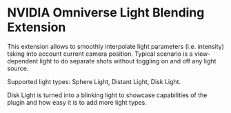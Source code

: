 # NVIDIA Omniverse Light Blending Extension

This extension allows to smoothly interpolate light parameters (i.e. intensity) taking into account current camera position. Typical scenario is a view-dependent light to do separate shots without toggling on and off any light source.

Supported light types: Sphere Light, Distant Light, Disk Light.

Disk Light is turned into a blinking light to showcase capabilities of the plugin and how easy it is to add more light types.
